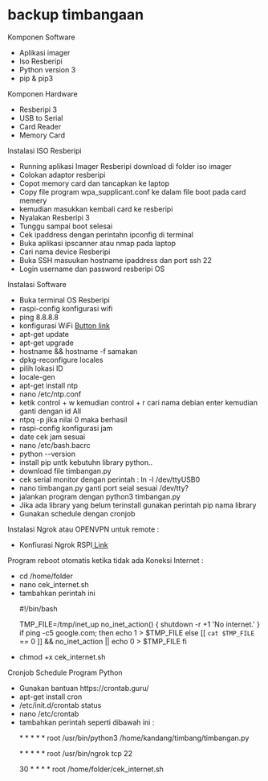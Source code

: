 # backup timbangaan
Komponen Software
<ul>
<li>Aplikasi imager</li>
<li>Iso Resberipi</li>
<li>Python version 3</li>
<li>pip & pip3</li>
</ul>

Komponen Hardware
<ul>
<li>Resberipi 3</li>
<li>USB to Serial</li>
<li>Card Reader</li>
<li>Memory Card</li>
</ul>

Instalasi ISO Resberipi
<ul>
<li>Running aplikasi Imager Resberipi download di folder iso imager</li>
<li>Colokan adaptor resberipi</li>
<li>Copot memory card dan tancapkan ke laptop</li>
<li>Copy file program wpa_supplicant.conf ke dalam file boot pada card memery</li>
<li>kemudian masukkan kembali card ke resberipi</li>
<li>Nyalakan Resberipi 3</li>
<li>Tunggu sampai boot selesai</li>
<li>Cek ipaddress dengan perintahn ipconfig di terminal</li>
<li>Buka aplikasi ipscanner atau nmap pada laptop</li>
<li>Cari nama device Resberipi</li>
<li>Buka SSH masuukan hostname ipaddress dan port ssh 22</li>
<li>Login username dan password resberipi OS</li>
</ul>

Instalasi Software
<ul>
<li>Buka terminal OS Resberipi</li>
<li>raspi-config konfigurasi wifi</li>
<li>ping 8.8.8.8</li>
<li>konfigurasi WiFi
<a href ="https://weworkweplay.com/play automatically-connect-a-raspberry-pi-to-a-wifi-network">Button link </a></li>
<li>apt-get update</li>
<li>apt-get upgrade</li>
<li>hostname && hostname -f samakan</li>
<li>dpkg-reconfigure locales</li>
<li>pilih lokasi ID</li>
<li>locale-gen</li>
<li>apt-get install ntp</li>
<li>nano /etc/ntp.conf</li>
<li>ketik control + w kemudian control + r cari nama debian enter kemudian ganti dengan id All</li>
<li>ntpq -p jika nilai 0 maka berhasil</li>
<li>raspi-config konfigurasi jam</li>
<li>date cek jam sesuai</li>
<li>nano /etc/bash.bacrc</li>
<li>python --version</li>
<li>install pip untk kebutuhn library python..</li>
<li>download file timbangan.py</li>
<li>cek serial monitor dengan perintah :  ln -l /dev/ttyUSB0 </li>
<li>nano timbangan.py ganti port seial sesuai /dev/tty?</li>
<li>jalankan program dengan python3 timbangan.py</li>
<li>Jika ada library yang belum terinstall gunakan perintah pip nama library</li>
<li>Gunakan schedule dengan cronjob</li>
</ul>

Instalasi Ngrok atau OPENVPN untuk remote :
<ul>
<li>Konfiurasi Ngrok RSPI<a href="https://medium.com/@gaelollivier/connect-to-your-raspberry-pi-from-anywhere-using-ngrok-801e9fd1dd46">
Link
</a></li>
</ul>

Program reboot otomatis ketika tidak ada Koneksi Internet : 
<ul>
<li>cd /home/folder</li>
<li>nano cek_internet.sh</li>
<li>tambahkan perintah ini</li>
<p>
#!/bin/bash

TMP_FILE=/tmp/inet_up
no_inet_action() {
    shutdown -r +1 'No internet.'
}
if ping -c5 google.com; then
    echo 1 > $TMP_FILE
else
    [[ `cat $TMP_FILE` == 0 ]] && no_inet_action || echo 0 > $TMP_FILE
fi
</p>
<li>chmod +x cek_internet.sh</li>
</ul>

Cronjob Schedule Program Python
<ul>
<li>Gunakan bantuan https://crontab.guru/</li>
<li>apt-get install cron</li>
<li>/etc/init.d/crontab status</li>
<li>nano /etc/crontab</li>
<li>tambahkan perintah seperti dibawah ini :</li>
<p>* * * * * root /usr/bin/python3 /home/kandang/timbang/timbangan.py</p>
<p>* * * * * root /usr/bin/ngrok tcp 22</p>
<p>30 * * * * root /home/folder/cek_internet.sh</p>
</ul>